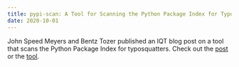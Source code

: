 ```yaml
---
title: pypi-scan: A Tool for Scanning the Python Package Index for Typosquatters
date: 2020-10-01
---
```


John Speed Meyers and Bentz Tozer published an IQT blog post on a tool that scans the Python Package Index for typosquatters. Check out the [post](https://www.iqt.org/pypi-scan/) or the [tool](https://github.com/IQTLabs/pypi-scan).

<!--more-->

